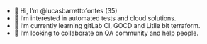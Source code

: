 - 👋 Hi, I’m @lucasbarrettofontes (35)
- 👀 I’m interested in automated tests and cloud solutions.
- 🌱 I’m currently learning gitLab CI, GOCD and Litlle bit terraform.
- 💞️ I’m looking to collaborate on QA community and help people.

<!---
lucasbarrettofontes/lucasbarrettofontes is a ✨ special ✨ repository because its `README.md` (this file) appears on your GitHub profile.
You can click the Preview link to take a look at your changes.
--->
